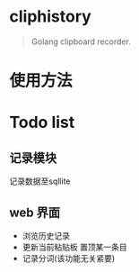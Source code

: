# cliphistory
> Golang clipboard recorder. 

# 使用方法

# Todo list
## 记录模块
记录数据至sqllite

## web 界面
- 浏览历史记录
- 更新当前粘贴板  置顶某一条目
- 记录分词(该功能无关紧要)